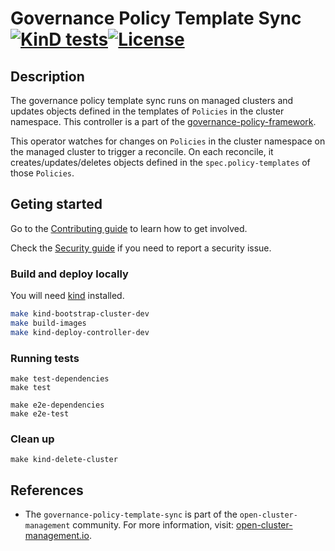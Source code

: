 [comment]: # ( Copyright Contributors to the Open Cluster Management project )

# Governance Policy Template Sync [![KinD tests](https://github.com/open-cluster-management-io/governance-policy-template-sync/actions/workflows/kind.yml/badge.svg?branch=main&event=push)](https://github.com/open-cluster-management-io/governance-policy-template-sync/actions/workflows/kind.yml)[![License](https://img.shields.io/:license-apache-blue.svg)](http://www.apache.org/licenses/LICENSE-2.0.html)

## Description

The governance policy template sync runs on managed clusters and updates objects defined in the templates of `Policies` in the cluster namespace. This controller is a part of the [governance-policy-framework](https://github.com/open-cluster-management-io/governance-policy-framework).

This operator watches for changes on `Policies` in the cluster namespace on the managed cluster to trigger a reconcile. On each reconcile, it creates/updates/deletes objects defined in the `spec.policy-templates` of those `Policies`.

## Geting started

Go to the
[Contributing guide](https://github.com/open-cluster-management-io/community/blob/main/sig-policy/contribution-guidelines.md)
to learn how to get involved.

Check the [Security guide](SECURITY.md) if you need to report a security issue.

### Build and deploy locally
You will need [kind](https://kind.sigs.k8s.io/docs/user/quick-start/) installed.

```bash
make kind-bootstrap-cluster-dev
make build-images
make kind-deploy-controller-dev
```
### Running tests
```
make test-dependencies
make test

make e2e-dependencies
make e2e-test
```

### Clean up
```
make kind-delete-cluster
```

## References

- The `governance-policy-template-sync` is part of the `open-cluster-management` community. For more information, visit: [open-cluster-management.io](https://open-cluster-management.io).

<!---
Date: Sept/10/2021
-->
